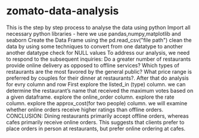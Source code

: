 # zomato-data-analysis
This is the step by step process to analyse the data using python
Import all necessary python libraries - here we use pandas,numpy,matplotlib and seaborn
Create the Data Frame using the pd.read_csv("file path")
clean the data by using some techniques to convert from one datatype to another another datatype
check for NULL values
To address our analysis, we need to respond to the subsequent inquiries:
Do a greater number of restaurants provide online delivery as opposed to offline services?
Which types of restaurants are the most favored by the general public?
What price range is preferred by couples for their dinner at restaurants?.
After that do analysis for evry column and row
First explore the listed_in (type) column.
we can determine the restaurant’s name that received the maximum votes based on a given dataframe.
explore the online_order column.
explore the rate column.
explore the approx_cost(for two people) column.
we will examine whether online orders receive higher ratings than offline orders.
CONCLUSION: Dining restaurants primarily accept offline orders, whereas cafes primarily receive online orders. This suggests that clients prefer to place orders in person at restaurants, but prefer online ordering at cafes.
